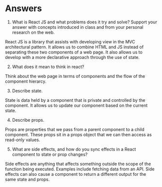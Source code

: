 # Answers

1. What is React JS and what problems does it try and solve? Support your answer with concepts introduced in class and from your personal research on the web.

React JS is a library that assists with developing view in the MVC architectural pattern. It allows us to combine HTML and JS instead of separating these two components of a web page. It also allows us to develop with a more declarative approach through the use of state.

2. What does it mean to think in react?

Think about the web page in terms of components and the flow of the component hierarcy. 

3. Describe state.

State is data held by a component that is private and controlled by the component. It allows us to update our component based on the current state. 

4. Describe props.

Props are properties that we pass from a parent component to a child component. These props sit in a props object that we can then access as read-only values. 

5. What are side effects, and how do you sync effects in a React component to state or prop changes?

Side effects are anything that affects something outside the scope of the function being executed. Examples include fetching data from an API. Side effects can also cause a component to return a different output for the same state and props.
